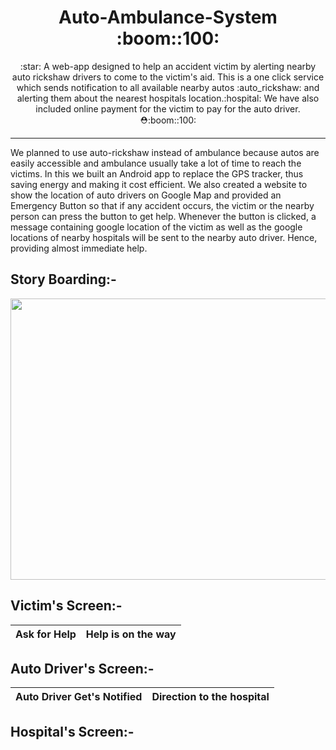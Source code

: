 
  <h1 align="center"> Auto-Ambulance-System :boom::100:</h1>
  <p align="center">
    :star: A web-app designed to help an accident victim by alerting nearby auto rickshaw drivers to come to the victim's aid. This is a one click service which sends notification to all available nearby autos :auto_rickshaw: and alerting them about the nearest hospitals location.:hospital: We have also included online payment for the victim to pay for the auto driver.⛑️:boom::100:

  </p>

****

We planned to use auto-rickshaw instead of ambulance because autos are easily accessible and ambulance usually take a lot of time to reach the victims. In this we built an Android app to replace the GPS tracker, thus saving energy and making it cost efficient. We also created a website to show the location of auto drivers on Google Map and provided an Emergency Button so that if any accident occurs, the victim or the nearby person can press the button to get help. Whenever the button is clicked, a message containing google location of the victim as well as the google locations of nearby hospitals will be sent to the nearby auto driver. Hence, providing almost immediate help.



## Story Boarding:- 


<p align="center">
  <img width="900" height="450" src="https://github.com/Akash-goyal-github/NEC-Auto-Ambulance-System/blob/master/Story%20Boarding%20Of%20NEC%20Auto%20Ambulance%20System.PNG"></img>
</p>

## Victim's Screen:-


Ask for Help             |  Help is on the way
:-------------------------:|:-------------------------:


## Auto Driver's Screen:-


Auto Driver Get's Notified             |  Direction to the hospital
:-------------------------:|:-------------------------:

## Hospital's Screen:-





